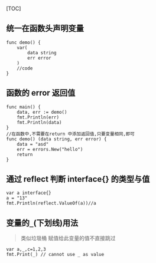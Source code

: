 [TOC]

## 统一在函数头声明变量
```
func demo() {
	var(
		data string
		err error
	)
	//code
}
```

## 函数的 error 返回值
```
func main() {
	data, err := demo()
	fmt.Println(err)
	fmt.Println(data)
}
//在函数中,不需要在return 中添加返回值,只要变量相同,即可
func demo() (data string, err error) {
	data = "asd"
	err = errors.New("hello")
	return
}
```
## 通过 reflect 判断 interface{} 的类型与值
```
var a interface{}
a = "13"
fmt.Println(reflect.ValueOf(a))//a
```

## 变量的`_`(下划线)用法
> 类似垃圾桶 赋值给此变量的值不直接跳过
```
var a,_,c=1,2,3
fmt.Print(_) // cannot use _ as value
```
